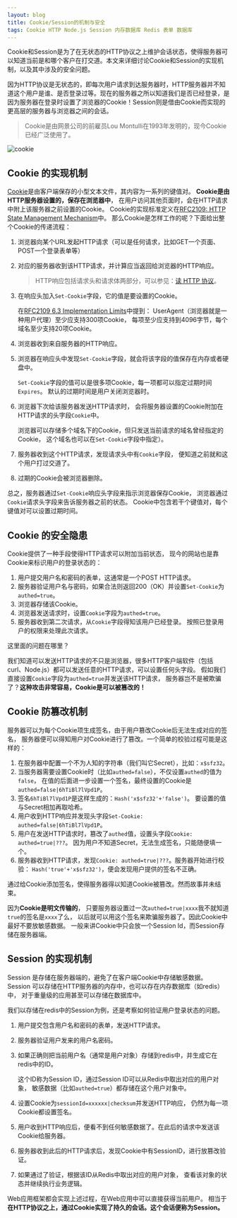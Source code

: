```yaml
---
layout: blog
title: Cookie/Session的机制与安全
tags: Cookie HTTP Node.js Session 内存数据库 Redis 表单 数据库
---
```


Cookie和Session是为了在无状态的HTTP协议之上维护会话状态，使得服务器可以知道当前是和哪个客户在打交道。本文来详细讨论Cookie和Session的实现机制，以及其中涉及的安全问题。

因为HTTP协议是无状态的，即每次用户请求到达服务器时，HTTP服务器并不知道这个用户是谁、是否登录过等。现在的服务器之所以知道我们是否已经登录，是因为服务器在登录时设置了浏览器的Cookie！Session则是借由Cookie而实现的更高层的服务器与浏览器之间的会话。

> Cookie是由网景公司的前雇员Lou Montulli在1993年发明的，现今Cookie已经广泛使用了。

![cookie][cookie]

<!--more-->

## Cookie 的实现机制

[Cookie][cookie]是由客户端保存的小型文本文件，其内容为一系列的键值对。
**Cookie是由HTTP服务器设置的，保存在浏览器中**，
在用户访问其他页面时，会在HTTP请求中附上该服务器之前设置的Cookie。
Cookie的实现标准定义在[RFC2109: HTTP State Management Mechanism][2109]中。 
那么Cookie是怎样工作的呢？下面给出整个Cookie的传递流程：

1. 浏览器向某个URL发起HTTP请求（可以是任何请求，比如GET一个页面、POST一个登录表单等）
2. 对应的服务器收到该HTTP请求，并计算应当返回给浏览器的HTTP响应。

    > HTTP响应包括请求头和请求体两部分，可以参见：[读 HTTP 协议][http]。

3. 在响应头加入`Set-Cookie`字段，它的值是要设置的Cookie。

    在[RFC2109 6.3 Implementation Limits][2109]中提到：
    UserAgent（浏览器就是一种用户代理）至少应支持300项Cookie，
    每项至少应支持到4096字节，每个域名至少支持20项Cookie。

4. 浏览器收到来自服务器的HTTP响应。
5. 浏览器在响应头中发现`Set-Cookie`字段，就会将该字段的值保存在内存或者硬盘中。

    `Set-Cookie`字段的值可以是很多项Cookie，每一项都可以指定过期时间`Expires`。
    默认的过期时间是用户关闭浏览器时。

6. 浏览器下次给该服务器发送HTTP请求时，
    会将服务器设置的Cookie附加在HTTP请求的头字段`Cookie`中。

    浏览器可以存储多个域名下的Cookie，但只发送当前请求的域名曾经指定的Cookie，
  这个域名也可以在`Set-Cookie`字段中指定）。

7. 服务器收到这个HTTP请求，发现请求头中有`Cookie`字段，
    便知道之前就和这个用户打过交道了。

8. 过期的Cookie会被浏览器删除。

总之，服务器通过`Set-Cookie`响应头字段来指示浏览器保存Cookie，
浏览器通过`Cookie`请求头字段来告诉服务器之前的状态。
Cookie中包含若干个键值对，每个键值对可以设置过期时间。

## Cookie 的安全隐患

Cookie提供了一种手段使得HTTP请求可以附加当前状态，
现今的网站也是靠Cookie来标识用户的登录状态的：

1. 用户提交用户名和密码的表单，这通常是一个POST HTTP请求。
2. 服务器验证用户名与密码，如果合法则返回200（OK）并设置`Set-Cookie`为`authed=true`。
3. 浏览器存储该Cookie。
4. 浏览器发送请求时，设置`Cookie`字段为`authed=true`。
5. 服务器收到第二次请求，从`Cookie`字段得知该用户已经登录。
    按照已登录用户的权限来处理此次请求。

这里面的问题在哪里？

我们知道可以发送HTTP请求的不只是浏览器，很多HTTP客户端软件（包括curl、Node.js）都可以发送任意的HTTP请求，可以设置任何头字段。
假如我们直接设置`Cookie`字段为`authed=true`并发送该HTTP请求，
服务器岂不是被欺骗了？**这种攻击非常容易，Cookie是可以被篡改的！**

## Cookie 防篡改机制

服务器可以为每个Cookie项生成签名，由于用户篡改Cookie后无法生成对应的签名，
服务器便可以得知用户对Cookie进行了篡改。一个简单的校验过程可能是这样的：

1. 在服务器中配置一个不为人知的字符串（我们叫它Secret），比如：`x$sfz32`。
2. 当服务器需要设置Cookie时（比如`authed=false`），不仅设置`authed`的值为`false`，
    在值的后面进一步设置一个签名，最终设置的Cookie是`authed=false|6hTiBl7lVpd1P`。
3. 签名`6hTiBl7lVpd1P`是这样生成的：`Hash('x$sfz32'+'false')`。
    要设置的值与Secret相加再取哈希。
4. 用户收到HTTP响应并发现头字段`Set-Cookie: authed=false|6hTiBl7lVpd1P`。
5. 用户在发送HTTP请求时，篡改了`authed`值，设置头字段`Cookie: authed=true|???`。
    因为用户不知道Secret，无法生成签名，只能随便填一个。
6. 服务器收到HTTP请求，发现`Cookie: authed=true|???`。服务器开始进行校验：
    `Hash('true'+'x$sfz32')`，便会发现用户提供的签名不正确。

通过给Cookie添加签名，使得服务器得以知道Cookie被篡改。然而故事并未结束。

因为**Cookie是明文传输的**，
只要服务器设置过一次`authed=true|xxxx`我不就知道`true`的签名是`xxxx`了么，
以后就可以用这个签名来欺骗服务器了。因此Cookie中最好不要放敏感数据。
一般来讲Cookie中只会放一个Session Id，而Session存储在服务器端。

## Session 的实现机制

Session 是存储在服务器端的，避免了在客户端Cookie中存储敏感数据。
Session 可以存储在HTTP服务器的内存中，也可以存在内存数据库（如redis）中，
对于重量级的应用甚至可以存储在数据库中。

我们以存储在redis中的Session为例，还是考察如何验证用户登录状态的问题。

1. 用户提交包含用户名和密码的表单，发送HTTP请求。
2. 服务器验证用户发来的用户名密码。
3. 如果正确则把当前用户名（通常是用户对象）存储到redis中，并生成它在redis中的ID。

    这个ID称为Session ID，通过Session ID可以从Redis中取出对应的用户对象，
    敏感数据（比如`authed=true`）都存储在这个用户对象中。

4. 设置Cookie为`sessionId=xxxxxx|checksum`并发送HTTP响应，
    仍然为每一项Cookie都设置签名。
5. 用户收到HTTP响应后，便看不到任何敏感数据了。在此后的请求中发送该Cookie给服务器。
6. 服务器收到此后的HTTP请求后，发现Cookie中有SessionID，进行放篡改验证。
7. 如果通过了验证，根据该ID从Redis中取出对应的用户对象，
    查看该对象的状态并继续执行业务逻辑。

Web应用框架都会实现上述过程，在Web应用中可以直接获得当前用户。
相当于**在HTTP协议之上，通过Cookie实现了持久的会话。这个会话便称为Session。**


[cookie]: https://zh.wikipedia.org/zh-cn/Cookie
[http]: /2014/10/01/http.html
[2109]: https://www.ietf.org/rfc/rfc2109.txt
[cookie]: /assets/img/blog/cookie.png

